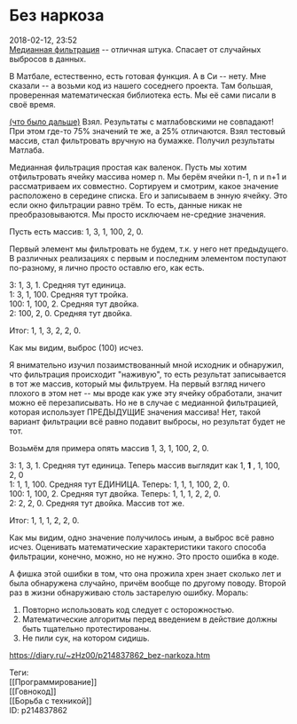Без наркоза
============

   
 2018-02-12, 23:52   
   [Медианная фильтрация](https://ru.wikipedia.org/wiki/%D0%9C%D0%B5%D0%B4%D0%B8%D0%B0%D0%BD%D0%BD%D1%8B%D0%B9_%D1%84%D0%B8%D0%BB%D1%8C%D1%82%D1%80)  -- отличная штука. Спасает от случайных выбросов в данных.   
   
 В Матбале, естественно, есть готовая функция. А в Си -- нету. Мне сказали -- а возьми код из нашего соседнего проекта. Там большая, проверенная математическая библиотека есть. Мы её сами писали в своё время.   
   
  [(что было дальше)](https://zHz00.diary.ru/p214837862.htm?index=1#linkmore214837862m1)    Взял. Результаты с матлабовскими не совпадают! При этом где-то 75% значений те же, а 25% отличаются. Взял тестовый массив, стал фильтровать вручную на бумажке. Получил результаты Матлаба.   
   
 Медианная фильтрация простая как валенок. Пусть мы хотим отфильтровать ячейку массива номер n. Мы берём ячейки n-1, n и n+1 и рассматриваем их совместно. Сортируем и смотрим, какое значение расположено в середине списка. Его и записываем в энную ячейку. Это если окно фильтрации равно трём. То есть, данные никак не преобразовываются. Мы просто исключаем не-средние значения.   
   
 Пусть есть массив: 1, 3, 1, 100, 2, 0.   
   
 Первый элемент мы фильтровать не будем, т.к. у него нет предыдущего. В различных реализациях с первым и последним элементом поступают по-разному, я лично просто оставлю его, как есть.   
   
 3: 1, 3, 1. Средняя тут единица.   
 1: 3, 1, 100. Средняя тут тройка.   
 100: 1, 100, 2. Средняя тут двойка.   
 2: 100, 2, 0. Средняя тут двойка.   
   
 Итог: 1, 1, 3, 2, 2, 0.   
   
 Как мы видим, выброс (100) исчез.   
   
 Я внимательно изучил позаимствованный мной исходник и обнаружил, что фильтрация происходит "наживую", то есть результат записывается в тот же массив, который мы фильтруем. На первый взгляд ничего плохого в этом нет -- мы вроде как уже эту ячейку обработали, значит можно её перезаписывать. Но не в случае с медианной фильтрацией, которая использует ПРЕДЫДУЩИЕ значения массива! Нет, такой вариант фильтрации всё равно подавит выбросы, но результат будет не тот.   
   
 Возьмём для примера опять массив 1, 3, 1, 100, 2, 0.   
   
 3: 1, 3, 1. Средняя тут единица. Теперь массив выглядит как 1,  **1**  , 1, 100, 2, 0   
 1: 1, 1, 100. Средняя тут ЕДИНИЦА. Теперь: 1, 1, 1, 100, 2, 0.   
 100: 1, 100, 2. Средняя тут двойка. Теперь: 1, 1, 1, 2, 2, 0.   
 2: 2, 2, 0. Средняя тут двойка. Массив тот же.   
   
 Итог: 1, 1, 1, 2, 2, 0.   
   
 Как мы видим, одно значение получилось иным, а выброс всё равно исчез. Оценивать математические характеристики такого способа фильтрации, конечно, можно, но не нужно. Это просто ошибка в коде.   
   
 А фишка этой ошибки в том, что она прожила хрен знает сколько лет и была обнаружена случайно, причём вообще по другому поводу. Второй раз в жизни обнаруживаю столь застарелую ошибку. Мораль:   
   
 1. Повторно использовать код следует с осторожностью.   
 2. Математические алгоритмы перед введением в действие должны быть тщательно протестированы.   
 3. Не пили сук, на котором сидишь.     
    
 <https://diary.ru/~zHz00/p214837862_bez-narkoza.htm>   
   
 Теги:   
 [[Программирование]]   
 [[Говнокод]]   
 [[Борьба с техникой]]   
 ID: p214837862
